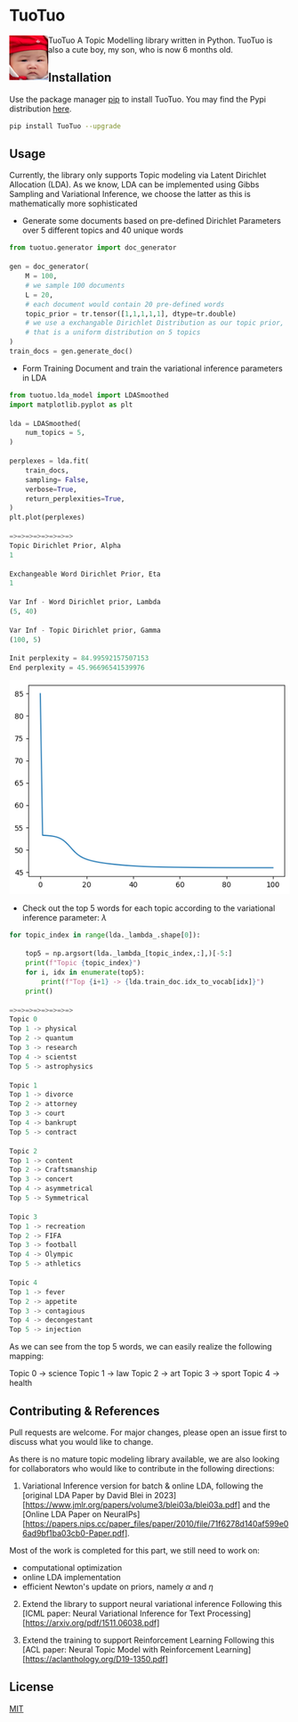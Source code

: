 # TuoTuo 
<img align="left" width="70" height="80" src="images/TuoTuoCutty.png"> TuoTuo A Topic Modelling library written in Python. TuoTuo is also a cute boy, my son, who is now 6 months old.  


## Installation 
Use the package manager [pip](https://pip.pypa.io/en/stable/) to install TuoTuo. You may find the Pypi distribution [here](https://pypi.org/project/TuoTuo/).

```bash
pip install TuoTuo --upgrade
```

## Usage 
Currently, the library only supports Topic modeling via Latent Dirichlet Allocation (LDA). As we know, LDA can be implemented using Gibbs Sampling and Variational Inference, we choose the latter as this is mathematically more sophisticated 

- Generate some documents based on pre-defined Dirichlet Parameters over 5 different topics and 40 unique words

```python
from tuotuo.generator import doc_generator 

gen = doc_generator(
    M = 100, 
    # we sample 100 documents 
    L = 20, 
    # each document would contain 20 pre-defined words 
    topic_prior = tr.tensor([1,1,1,1,1], dtype=tr.double)
    # we use a exchangable Dirichlet Distribution as our topic prior, 
    # that is a uniform distribution on 5 topics
)
train_docs = gen.generate_doc()
```

- Form Training Document and train the variational inference parameters in LDA 

```python
from tuotuo.lda_model import LDASmoothed 
import matplotlib.pyplot as plt 

lda = LDASmoothed(
    num_topics = 5, 
)

perplexes = lda.fit(
    train_docs,
    sampling= False,
    verbose=True, 
    return_perplexities=True,
)
plt.plot(perplexes)

=>=>=>=>=>=>=>=>
Topic Dirichlet Prior, Alpha
1

Exchangeable Word Dirichlet Prior, Eta 
1

Var Inf - Word Dirichlet prior, Lambda
(5, 40)

Var Inf - Topic Dirichlet prior, Gamma
(100, 5)

Init perplexity = 84.99592157507153
End perplexity = 45.96696541539976
```
![Perplexity over 100 iteration](images/generated_doc_perplexities.png)


- Check out the top 5 words for each topic according to the variational inference parameter: $\lambda$ 

```python
for topic_index in range(lda._lambda_.shape[0]):

    top5 = np.argsort(lda._lambda_[topic_index,:],)[-5:]
    print(f"Topic {topic_index}")
    for i, idx in enumerate(top5):
        print(f"Top {i+1} -> {lda.train_doc.idx_to_vocab[idx]}")
    print()

=>=>=>=>=>=>=>=>
Topic 0 
Top 1 -> physical
Top 2 -> quantum
Top 3 -> research
Top 4 -> scientst
Top 5 -> astrophysics

Topic 1
Top 1 -> divorce
Top 2 -> attorney
Top 3 -> court
Top 4 -> bankrupt
Top 5 -> contract

Topic 2
Top 1 -> content
Top 2 -> Craftsmanship
Top 3 -> concert
Top 4 -> asymmetrical
Top 5 -> Symmetrical

Topic 3
Top 1 -> recreation
Top 2 -> FIFA
Top 3 -> football
Top 4 -> Olympic
Top 5 -> athletics

Topic 4
Top 1 -> fever
Top 2 -> appetite
Top 3 -> contagious
Top 4 -> decongestant
Top 5 -> injection
```
As we can see from the top 5 words, we can easily realize the following mapping: 

Topic 0 -> science 
Topic 1 -> law 
Topic 2 -> art 
Topic 3 -> sport 
Topic 4 -> health


## Contributing & References

Pull requests are welcome. For major changes, please open an issue first
to discuss what you would like to change.

As there is no mature topic modeling library available, we are also looking for collaborators who would like to contribute in the following directions: 

1. Variational Inference version for batch & online LDA, following the [original LDA Paper by David Blei in 2023][https://www.jmlr.org/papers/volume3/blei03a/blei03a.pdf] and the [Online LDA Paper on NeuraIPs][https://papers.nips.cc/paper_files/paper/2010/file/71f6278d140af599e06ad9bf1ba03cb0-Paper.pdf]. 

Most of the work is completed for this part, we still need to work on:
- computational optimization 
- online LDA implementation 
- efficient Newton's update on priors, namely $\alpha$ and $\eta$ 

2. Extend the library to support neural variational inference Following this [ICML paper: Neural Variational Inference for Text Processing][https://arxiv.org/pdf/1511.06038.pdf]

3. Extend the training to support Reinforcement Learning Following this [ACL paper: Neural Topic Model with Reinforcement Learning][https://aclanthology.org/D19-1350.pdf]

## License

[MIT](https://choosealicense.com/licenses/mit/)